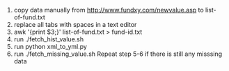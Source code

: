 1. copy data manually from http://www.fundxy.com/newvalue.asp to list-of-fund.txt
2. replace all tabs with spaces in a text editor
3. awk '{print $3;}' list-of-fund.txt > fund-id.txt
4. run ./fetch_hist_value.sh
5. run python xml_to_yml.py
6. run ./fetch_missing_value.sh
Repeat step 5-6 if there is still any misssing data